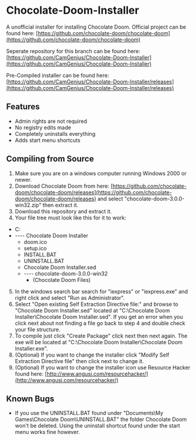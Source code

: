 # Chocolate-Doom-Installer

A unofficial installer for installing Chocolate Doom. Official project can be found here: [https://github.com/chocolate-doom/chocolate-doom](https://github.com/chocolate-doom/chocolate-doom)

Seperate repository for this branch can be found here: [https://github.com/CamGenius/Chocolate-Doom-Installer](https://github.com/CamGenius/Chocolate-Doom-Installer)

Pre-Compiled installer can be found here: [https://github.com/CamGenius/Chocolate-Doom-Installer/releases](https://github.com/CamGenius/Chocolate-Doom-Installer/releases)

## Features

- Admin rights are not required
- No registry edits made
- Completely uninstalls everything
- Adds start menu shortcuts

## Compiling from Source

1. Make sure you are on a windows computer running Windows 2000 or newer.
2. Download Chocolate Doom from here: [https://github.com/chocolate-doom/chocolate-doom/releases](https://github.com/chocolate-doom/chocolate-doom/releases) and select &quot;chocolate-doom-3.0.0-win32.zip&quot; then extract it.
3. Download this repository and extract it.
4. Your file tree must look like this for it to work:
* C:
* ---- Chocolate Doom Installer
    + doom.ico
    + setup.ico
    + INSTALL.BAT
    + UNINSTALL.BAT
    + Chocolate Doom Installer.sed
    + ---- chocolate-doom-3.0.0-win32
        + (Chocolate Doom Files)

5. In the windows search bar search for &quot;iexpress&quot; or &quot;iexpress.exe&quot; and right click and select &quot;Run as Administrator&quot;.
6. Select &quot;Open existing Self Extraction Directive file:&quot; and browse to &quot;Chocolate Doom Installer.sed&quot; located at &quot;C:\Chocolate Doom Installer\Chocolate Doom Installer.sed&quot;. If you get an error when you click next about not finding a file go back to step 4 and double check your file structure.
7. To compile just click &quot;Create Package&quot; click next then next again. The exe will be located at &quot;C:\Chocolate Doom Installer\Chocolate Doom Installer.exe&quot;.
8. (Optional) If you want to change the installer click &quot;Modify Self Extraction Directive file&quot; then click next to change it.
9. (Optional) If you want to change the installer icon use Resource Hacker found here: [http://www.angusj.com/resourcehacker/](http://www.angusj.com/resourcehacker/)

## Known Bugs

- If you use the UNINSTALL.BAT found under &quot;Documents\My Games\Chocolate Doom\UNINSTALL.BAT&quot; the folder Chocolate Doom won&#39;t be deleted. Using the uninstall shortcut found under the start menu works fine however.


